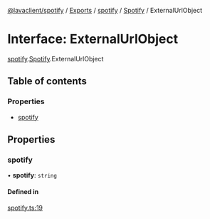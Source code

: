 [@lavaclient/spotify](../README.md) / [Exports](../modules.md) / [spotify](../modules/spotify.md) / [Spotify](../modules/spotify.spotify-1.md) / ExternalUrlObject

# Interface: ExternalUrlObject

[spotify](../modules/spotify.md).[Spotify](../modules/spotify.spotify-1.md).ExternalUrlObject

## Table of contents

### Properties

- [spotify](spotify.spotify-1.externalurlobject.md#spotify)

## Properties

### spotify

• **spotify**: `string`

#### Defined in

[spotify.ts:19](https://github.com/Lavaclient/plugins/blob/9c6d497/packages/spotify/src/spotify.ts#L19)

